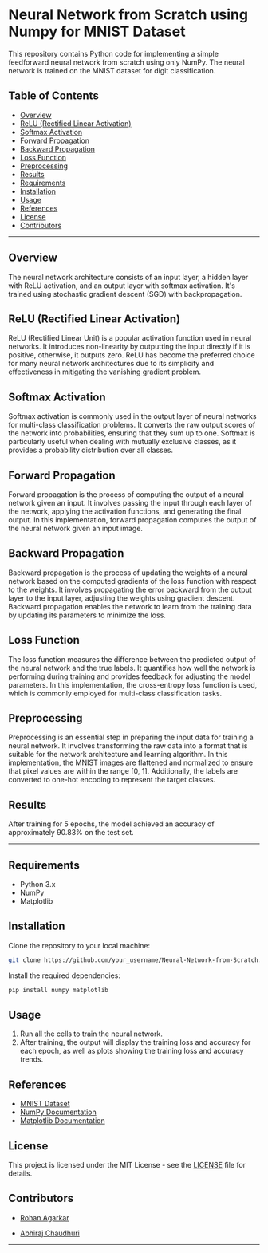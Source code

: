 # Neural Network from Scratch using Numpy for MNIST Dataset

This repository contains Python code for implementing a simple feedforward neural network from scratch using only NumPy. The neural network is trained on the MNIST dataset for digit classification.


## Table of Contents

- [Overview](#overview)
- [ReLU (Rectified Linear Activation)](#relu-rectified-linear-activation)
- [Softmax Activation](#softmax-activation)
- [Forward Propagation](#forward-propagation)
- [Backward Propagation](#backward-propagation)
- [Loss Function](#loss-function)
- [Preprocessing](#preprocessing)
- [Results](#results)
- [Requirements](#requirements)
- [Installation](#installation)
- [Usage](#usage)
- [References](#references)
- [License](#license)
- [Contributors](#contributors)

---

## Overview

The neural network architecture consists of an input layer, a hidden layer with ReLU activation, and an output layer with softmax activation. It's trained using stochastic gradient descent (SGD) with backpropagation.

## ReLU (Rectified Linear Activation)

ReLU (Rectified Linear Unit) is a popular activation function used in neural networks. It introduces non-linearity by outputting the input directly if it is positive, otherwise, it outputs zero. ReLU has become the preferred choice for many neural network architectures due to its simplicity and effectiveness in mitigating the vanishing gradient problem.

## Softmax Activation

Softmax activation is commonly used in the output layer of neural networks for multi-class classification problems. It converts the raw output scores of the network into probabilities, ensuring that they sum up to one. Softmax is particularly useful when dealing with mutually exclusive classes, as it provides a probability distribution over all classes.

## Forward Propagation

Forward propagation is the process of computing the output of a neural network given an input. It involves passing the input through each layer of the network, applying the activation functions, and generating the final output. In this implementation, forward propagation computes the output of the neural network given an input image.

## Backward Propagation

Backward propagation is the process of updating the weights of a neural network based on the computed gradients of the loss function with respect to the weights. It involves propagating the error backward from the output layer to the input layer, adjusting the weights using gradient descent. Backward propagation enables the network to learn from the training data by updating its parameters to minimize the loss.

## Loss Function

The loss function measures the difference between the predicted output of the neural network and the true labels. It quantifies how well the network is performing during training and provides feedback for adjusting the model parameters. In this implementation, the cross-entropy loss function is used, which is commonly employed for multi-class classification tasks.

## Preprocessing

Preprocessing is an essential step in preparing the input data for training a neural network. It involves transforming the raw data into a format that is suitable for the network architecture and learning algorithm. In this implementation, the MNIST images are flattened and normalized to ensure that pixel values are within the range [0, 1]. Additionally, the labels are converted to one-hot encoding to represent the target classes.

## Results
After training for 5 epochs, the model achieved an accuracy of approximately 90.83% on the test set.

---

## Requirements

- Python 3.x
- NumPy
- Matplotlib

## Installation

Clone the repository to your local machine:

```bash
git clone https://github.com/your_username/Neural-Network-from-Scratch.git
```

Install the required dependencies:

```bash
pip install numpy matplotlib
```

## Usage

1. Run all the cells to train the neural network.
2. After training, the output will display the training loss and accuracy for each epoch, as well as plots showing the training loss and accuracy trends.

## References

- [MNIST Dataset](http://yann.lecun.com/exdb/mnist/)
- [NumPy Documentation](https://numpy.org/doc/)
- [Matplotlib Documentation](https://matplotlib.org/stable/contents.html)

## License

This project is licensed under the MIT License - see the [LICENSE](LICENSE) file for details.

## Contributors

<!-- - ![Rohan Agarkar](https://media.licdn.com/dms/image/D4D03AQGNwhF1H5O7Kg/profile-displayphoto-shrink_400_400/0/1705987860347?e=1719446400&v=beta&t=-8F6kpQ_4ooI5QLJbIHkoGOVys4jLPvNRyV4vnyVmRs) -->
- [Rohan Agarkar](https://github.com/RohanAgarkar)
<!-- - ![Abhiraj Chaudhuri](https://avatars.githubusercontent.com/u/117913120?v=4) -->
- [Abhiraj Chaudhuri](https://github.com/abhie7)

---
